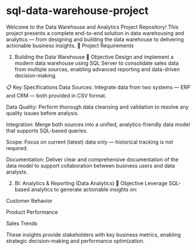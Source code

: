 # sql-data-warehouse-project

Welcome to the Data Warehouse and Analytics Project Repository! 
This project presents a complete end-to-end solution in data warehousing and analytics — from designing and building the data warehouse to delivering actionable business insights.
📌 Project Requirements
1. Building the Data Warehouse 
🎯 Objective
Design and implement a modern data warehouse using SQL Server to consolidate sales data from multiple sources, enabling advanced reporting and data-driven decision-making.

📋 Key Specifications
Data Sources: Integrate data from two systems — ERP and CRM — both provided in CSV format.

Data Quality: Perform thorough data cleansing and validation to resolve any quality issues before analysis.

Integration: Merge both sources into a unified, analytics-friendly data model that supports SQL-based queries.

Scope: Focus on current (latest) data only — historical tracking is not required.

Documentation: Deliver clear and comprehensive documentation of the data model to support collaboration between business users and data analysts.

2. BI: Analytics & Reporting (Data Analytics)
🎯 Objective
Leverage SQL-based analytics to generate actionable insights on:

Customer Behavior

Product Performance

Sales Trends

These insights provide stakeholders with key business metrics, enabling strategic decision-making and performance optimization.





